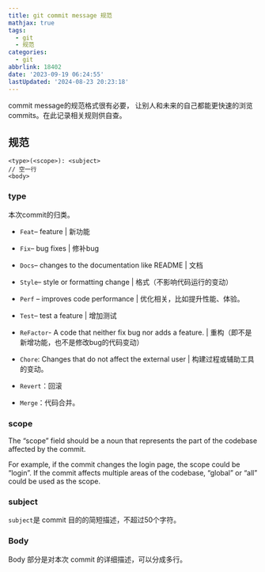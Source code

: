 ```yaml
---
title: git commit message 规范
mathjax: true
tags:
  - git
  - 规范
categories:
  - git
abbrlink: 18402
date: '2023-09-19 06:24:55'
lastUpdated: '2024-08-23 20:23:18'
---
```

commit message的规范格式很有必要， 让别人和未来的自己都能更快速的浏览commits。在此记录相关规则供自查。

<!--more-->

## 规范

```
<type>(<scope>): <subject>
// 空一行
<body>
```

### type

本次commit的归类。

* `Feat`– feature | 新功能
* `Fix`– bug fixes | 修补bug
* `Docs`– changes to the documentation like README | 文档
* `Style`– style or formatting change | 格式（不影响代码运行的变动）
* `Perf` – improves code performance | 优化相关，比如提升性能、体验。
* `Test`– test a feature | 增加测试

* `ReFactor`- A code that neither fix bug nor adds a feature. | 重构（即不是新增功能，也不是修改bug的代码变动）
* `Chore`: Changes that do not affect the external user  | 构建过程或辅助工具的变动。

* `Revert`：回滚
* `Merge`：代码合并。

### scope

The “scope” field should be a noun that represents the part of the codebase affected by the commit.

For example, if the commit changes the login page, the scope could be “login”. If the commit affects multiple areas of the codebase, “global” or “all” could be used as the scope.

### subject

`subject`是 commit 目的的简短描述，不超过50个字符。

### Body

Body 部分是对本次 commit 的详细描述，可以分成多行。
